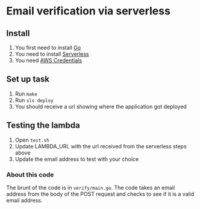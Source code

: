 # Email verification via serverless

## Install

1. You first need to install [Go](https://golang.org/doc/install)
2. You need to install [Serverless](https://serverless.com/framework/docs/getting-started/)
3. You need [AWS Credentials](https://serverless.com/framework/docs/providers/aws/guide/credentials/)

## Set up task

1. Run `make`
2. Run `sls deploy`
3. You should receive a url showing where the application got deployed

## Testing the lambda

1. Open `test.sh`
2. Update LAMBDA_URL with the url received from the serverless steps above
3. Update the email address to test with your choice

### About this code

The brunt of the code is in `verify/main.go`. The code takes an email address
from the body of the POST request and checks to see if it is a valid email
address.
